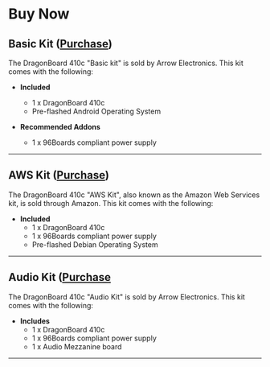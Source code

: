 # Buy Now

## Basic Kit ([Purchase](http://linaro.co/dragonboard410c-buy-arrow))

The DragonBoard 410c "Basic kit" is sold by Arrow Electronics. This kit comes with the following:

- **Included**
   - 1 x DragonBoard 410c
   - Pre-flashed Android Operating System

- **Recommended Addons**
   - 1 x 96Boards compliant power supply

***

## AWS Kit ([Purchase](http://linaro.co/96bawsbuy))

The DragonBoard 410c "AWS Kit", also known as the Amazon Web Services kit, is sold through Amazon. This kit comes with the following:

- **Included**
   - 1 x DragonBoard 410c
   - 1 x 96Boards compliant power supply
   - Pre-flashed Debian Operating System

***

## Audio Kit ([Purchase](https://www.arrow.com/en/products/dragonboard410caudio/arrow-development-tools)

The DragonBoard 410c "Audio Kit" is sold by Arrow Electronics. This kit comes with the following:

- **Includes**
   - 1 x DragonBoard 410c
   - 1 x 96Boards compliant power supply
   - 1 x Audio Mezzanine board

***

